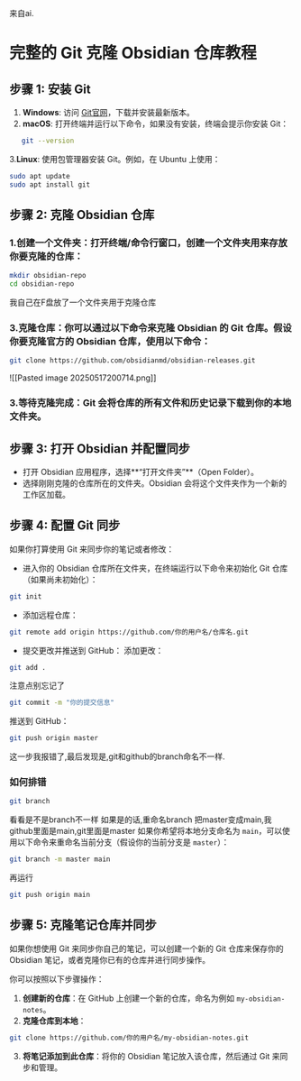 来自ai.
# 完整的 Git 克隆 Obsidian 仓库教程

## 步骤 1: 安装 Git

1. **Windows**: 访问 [Git官网](https://git-scm.com/download/win)，下载并安装最新版本。
2. **macOS**: 打开终端并运行以下命令，如果没有安装，终端会提示你安装 Git：
```bash
   git --version
```

  3.**Linux**: 使用包管理器安装 Git。例如，在 Ubuntu 上使用：
```bash
sudo apt update
sudo apt install git
```
## 步骤 2: 克隆 Obsidian 仓库
### 1.**创建一个文件夹**：打开终端/命令行窗口，创建一个文件夹用来存放你要克隆的仓库：
```bash
mkdir obsidian-repo
cd obsidian-repo
```
我自己在F盘放了一个文件夹用于克隆仓库
### 3.**克隆仓库**：你可以通过以下命令来克隆 Obsidian 的 Git 仓库。假设你要克隆官方的 Obsidian 仓库，使用以下命令：
```bash
git clone https://github.com/obsidianmd/obsidian-releases.git
```
![[Pasted image 20250517200714.png]]
### 3.**等待克隆完成**：Git 会将仓库的所有文件和历史记录下载到你的本地文件夹。
## 步骤 3: 打开 Obsidian 并配置同步
- 打开 Obsidian 应用程序，选择**“打开文件夹”**（Open Folder）。
- 选择刚刚克隆的仓库所在的文件夹。Obsidian 会将这个文件夹作为一个新的工作区加载。
## 步骤 4: 配置 Git 同步
如果你打算使用 Git 来同步你的笔记或者修改：
- 进入你的 Obsidian 仓库所在文件夹，在终端运行以下命令来初始化 Git 仓库（如果尚未初始化）：
```bash
git init
```
- 添加远程仓库：
```bash
git remote add origin https://github.com/你的用户名/仓库名.git
```
- 提交更改并推送到 GitHub：
添加更改：
```bash
git add .
```
注意点别忘记了
```bash
git commit -m "你的提交信息"
```
推送到 GitHub：
```bash
git push origin master
```
这一步我报错了,最后发现是,git和github的branch命名不一样.
### 如何排错
```bash
git branch
```
看看是不是branch不一样
如果是的话,重命名branch
把master变成main,我github里面是main,git里面是master
如果你希望将本地分支命名为 `main`，可以使用以下命令来重命名当前分支（假设你的当前分支是 `master`）：
```bash
git branch -m master main
```
再运行
```bash
git push origin main
```
## 步骤 5: 克隆笔记仓库并同步
如果你想使用 Git 来同步你自己的笔记，可以创建一个新的 Git 仓库来保存你的 Obsidian 笔记，或者克隆你已有的仓库并进行同步操作。

你可以按照以下步骤操作：
1. **创建新的仓库**：在 GitHub 上创建一个新的仓库，命名为例如 `my-obsidian-notes`。
2. **克隆仓库到本地**：
```bash
git clone https://github.com/你的用户名/my-obsidian-notes.git
```
3. **将笔记添加到此仓库**：将你的 Obsidian 笔记放入该仓库，然后通过 Git 来同步和管理。

